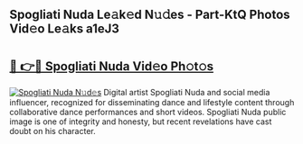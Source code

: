 ## Spogliati Nuda Le𝚊k𝚎d N𝚞𝚍es - Part-KtQ Photos Vid𝚎o Le𝚊ks a1eJ3

# <h2><a href="http://fbfz54c.evod.top/?m=Spogliati+Nuda">🔗 👉🔴 Spogliati Nuda Vid𝚎o Ph𝚘t𝚘s</a></h2>

[![Spogliati Nuda N𝚞d𝚎s](https://i.imgur.com/8V9OHl7.gif)](http://fbfz54c.evod.top/?m=Spogliati+Nuda)
Digital artist Spogliati Nuda and social media influencer, recognized for disseminating dance and lifestyle content through collaborative dance performances and short videos. Spogliati Nuda public image is one of integrity and honesty, but recent revelations have cast doubt on his character. 
